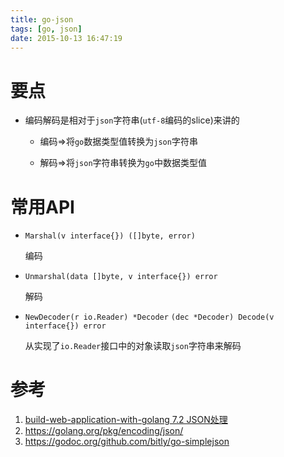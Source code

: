 ```yaml
---
title: go-json
tags: [go, json]
date: 2015-10-13 16:47:19
---
```


# 要点

-   编码解码是相对于`json`字符串(`utf-8`编码的slice)来讲的

    -   编码=>将`go`数据类型值转换为`json`字符串

    -   解码=>将`json`字符串转换为`go`中数据类型值

# 常用API

-   `Marshal(v interface{}) ([]byte, error)`

    编码

-   `Unmarshal(data []byte, v interface{}) error`

    解码

-   `NewDecoder(r io.Reader) *Decoder` `(dec *Decoder) Decode(v interface{}) error`

    从实现了`io.Reader`接口中的对象读取`json`字符串来解码

# 参考

1.  [build-web-application-with-golang 7.2 JSON处理](https://github.com/astaxie/build-web-application-with-golang/blob/master/zh/07.2.md)
1.  <https://golang.org/pkg/encoding/json/>
1.  <https://godoc.org/github.com/bitly/go-simplejson>
